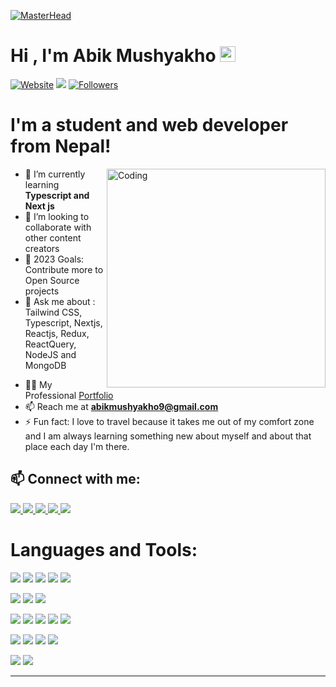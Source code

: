 [![MasterHead](http://propulsive.in/assets/img/service-icon/web.gif)](https://github.com/AbikMushyakho)

# Hi , I'm Abik Mushyakho <img src="https://media.giphy.com/media/hvRJCLFzcasrR4ia7z/giphy.gif" width="25px">

[![Website](https://img.shields.io/website?label=Abik_Mushyakho-PortFolio&style=for-the-badge&url=http%3A%2F%2Fabik-mushyakho-portfolio.herokuapp.com)][website]
[![](https://komarev.com/ghpvc/?username=AbikMushyakho&style=for-the-badge)][github]
[![Followers](https://img.shields.io/github/followers/abikmushyakho?color=1DA1F2&logo=github&style=for-the-badge)][github]

# I'm a student and web developer from Nepal!

<img align="right" alt="Coding" width="350" src="https://globaleducation.s3.ap-south-1.amazonaws.com/globaledu/gif/front-end-development.gif">

- 🌱 I’m currently learning **Typescript and Next js**
- 👯 I’m looking to collaborate with other content creators
- 🥅 2023 Goals: Contribute more to Open Source projects
- 💬 Ask me about :  Tailwind CSS, Typescript, Nextjs, Reactjs, Redux, ReactQuery,  NodeJS and MongoDB 
<!-- - 👨‍💻 All of my projects are available at [Portfolio][website] -->
- 👨‍💻 My Professional [Portfolio][website]
- 📫 Reach me at **abikmushyakho9@gmail.com**
- ⚡ Fun fact: I love to travel because it takes me out of my comfort zone and I am always learning something new about myself and about that place each day I'm there.

## 📫 Connect with me:
<a href="mailto:abikmushyakho9@gmail.com" target="_blank">
  <img src="https://img.shields.io/badge/Gmail-D14836?style=for-the-badge&logo=gmail&logoColor=white">
</a> 
<a href="https://linkedin.com/in/abik-mushyakho-3a4149184" target="_blank">
  <img src="https://img.shields.io/badge/LinkedIn-0077B5?style=for-the-badge&logo=linkedin&logoColor=white">
</a>
<a href="https://fb.com/abik.mushyakho" target="_blank">
  <img src="https://img.shields.io/badge/Facebook-1877F2?style=for-the-badge&logo=facebook&logoColor=white">
</a>
<a href="https://twitter.com/abik_mushyakho" target="_blank">
  <img src="https://img.shields.io/badge/Twitter-1DA1F2?style=for-the-badge&logo=twitter&logoColor=white">
</a> 
<a href="https://stackoverflow.com/users/20320426" target="_blank">
  <img src="https://img.shields.io/badge/Stack_Overflow-FE7A16?style=for-the-badge&logo=stack-overflow&logoColor=white">
</a>

<br/>


# Languages and Tools:
![](https://img.shields.io/badge/HTML5-E34F26?style=for-the-badge&logo=html5&logoColor=white)
![](https://img.shields.io/badge/CSS3-1572B6?style=for-the-badge&logo=css3&logoColor=white)
![](https://img.shields.io/badge/JavaScript-F7DF1E?style=for-the-badge&logo=javascript&logoColor=black)
![](https://img.shields.io/badge/Sass-CC6699?style=for-the-badge&logo=sass&logoColor=white)
![](https://img.shields.io/badge/Tailwind_CSS-38B2AC?style=for-the-badge&logo=tailwind-css&logoColor=white)

![](https://img.shields.io/badge/TypeScript-007ACC?style=for-the-badge&logo=typescript&logoColor=white)
![](https://img.shields.io/badge/React-20232A?style=for-the-badge&logo=react&logoColor=61DAFB)
![](https://img.shields.io/badge/Redux-593D88?style=for-the-badge&logo=redux&logoColor=white)

![](https://img.shields.io/badge/Express.js-404D59?style=for-the-badge)
![](https://img.shields.io/badge/Node.js-43853D?style=for-the-badge&logo=node.js&logoColor=white)
![](https://img.shields.io/badge/MySQL-00000F?style=for-the-badge&logo=mysql&logoColor=white)
![](https://img.shields.io/badge/PostgreSQL-316192?style=for-the-badge&logo=postgresql&logoColor=white)
![](https://img.shields.io/badge/MongoDB-4EA94B?style=for-the-badge&logo=mongodb&logoColor=white)

![](https://img.shields.io/badge/Microsoft_Azure-0089D6?style=for-the-badge&logo=microsoft-azure&logoColor=white)
![](https://img.shields.io/badge/Heroku-430098?style=for-the-badge&logo=heroku&logoColor=white)
![](https://img.shields.io/badge/Netlify-00C7B7?style=for-the-badge&logo=netlify&logoColor=white)
![](https://img.shields.io/badge/Vercel-000000?style=for-the-badge&logo=vercel&logoColor=white)

<!-- ![](https://img.shields.io/badge/GitLab-330F63?style=for-the-badge&logo=gitlab&logoColor=white)
![](https://img.shields.io/badge/GitHub-100000?style=for-the-badge&logo=github&logoColor=white)
![](https://img.shields.io/badge/Discord-7289DA?style=for-the-badge&logo=discord&logoColor=white)
![](https://img.shields.io/badge/LinkedIn-0077B5?style=for-the-badge&logo=linkedin&logoColor=white) -->

<!-- ![](https://img.shields.io/badge/Figma-F24E1E?style=for-the-badge&logo=figma&logoColor=white)
![](https://img.shields.io/badge/Adobe%20Photoshop-31A8FF?style=for-the-badge&logo=Adobe%20Photoshop&logoColor=black)
![](https://img.shields.io/badge/Adobe%20Premiere%20Pro-9999FF?style=for-the-badge&logo=Adobe%20Premiere%20Pro&logoColor=white) -->

![](https://img.shields.io/badge/Linux-FCC624?style=for-the-badge&logo=linux&logoColor=black)
![](https://img.shields.io/badge/Windows-0078D6?style=for-the-badge&logo=windows&logoColor=white)


<!-- <p><img align="left" src="https://github-readme-stats.vercel.app/api/top-langs?username=abikmushyakho&show_icons=true&locale=en&layout=compact" alt="abikmushyakho"/></p>

<p>&nbsp;<img align="center" src="https://github-readme-stats.vercel.app/api?username=abikmushyakho&show_icons=true&locale=en" alt="abikmushyakho" /></p>

<p><img align="center" src="https://github-readme-streak-stats.herokuapp.com/?user=abikmushyakho&" alt="abikmushyakho"  /></p> -->


---

[website]: https://abik.com.np/
[email]: abikmushyakho9@gmail.com
[twitter]: https://twitter.com/abik_mushyakho
[facebook]: https://fb.com/abik.mushyakho
[linkedin]: https://linkedin.com/in/abik-mushyakho-3a4149184
[github]: https://github.com/AbikMushyakho
[stackoverflow]: https://stackoverflow.com/users/20320426
